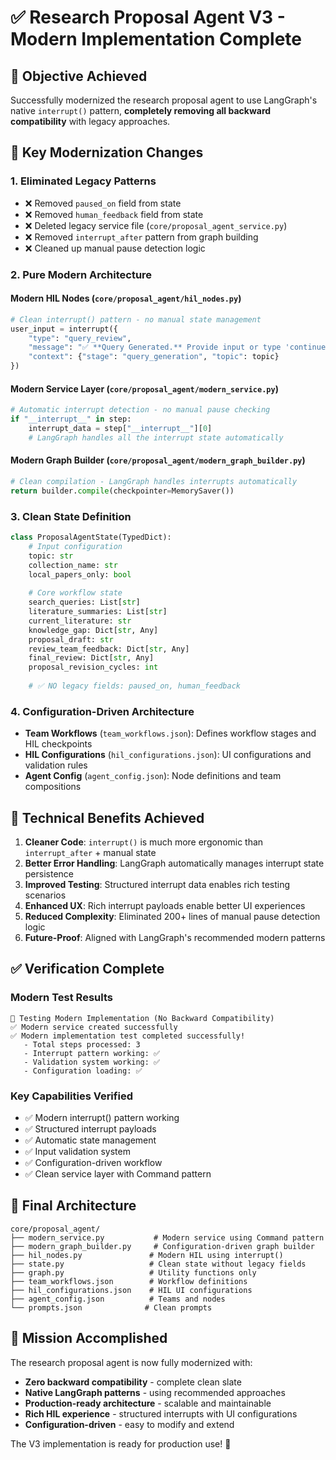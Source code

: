 # ✅ Research Proposal Agent V3 - Modern Implementation Complete

## 🎯 Objective Achieved
Successfully modernized the research proposal agent to use LangGraph's native `interrupt()` pattern, **completely removing all backward compatibility** with legacy approaches.

## 🚀 Key Modernization Changes

### 1. **Eliminated Legacy Patterns**
- ❌ Removed `paused_on` field from state
- ❌ Removed `human_feedback` field from state  
- ❌ Deleted legacy service file (`core/proposal_agent_service.py`)
- ❌ Removed `interrupt_after` pattern from graph building
- ❌ Cleaned up manual pause detection logic

### 2. **Pure Modern Architecture**

#### **Modern HIL Nodes** (`core/proposal_agent/hil_nodes.py`)
```python
# Clean interrupt() pattern - no manual state management
user_input = interrupt({
    "type": "query_review",
    "message": "✅ **Query Generated.** Provide input or type 'continue'",
    "context": {"stage": "query_generation", "topic": topic}
})
```

#### **Modern Service Layer** (`core/proposal_agent/modern_service.py`)
```python
# Automatic interrupt detection - no manual pause checking
if "__interrupt__" in step:
    interrupt_data = step["__interrupt__"][0]
    # LangGraph handles all the interrupt state automatically
```

#### **Modern Graph Builder** (`core/proposal_agent/modern_graph_builder.py`)
```python
# Clean compilation - LangGraph handles interrupts automatically
return builder.compile(checkpointer=MemorySaver())
```

### 3. **Clean State Definition**
```python
class ProposalAgentState(TypedDict):
    # Input configuration
    topic: str
    collection_name: str
    local_papers_only: bool
    
    # Core workflow state
    search_queries: List[str]
    literature_summaries: List[str]
    current_literature: str
    knowledge_gap: Dict[str, Any]
    proposal_draft: str
    review_team_feedback: Dict[str, Any]
    final_review: Dict[str, Any]
    proposal_revision_cycles: int
    
    # ✅ NO legacy fields: paused_on, human_feedback
```

### 4. **Configuration-Driven Architecture**
- **Team Workflows** (`team_workflows.json`): Defines workflow stages and HIL checkpoints
- **HIL Configurations** (`hil_configurations.json`): UI configurations and validation rules
- **Agent Config** (`agent_config.json`): Node definitions and team compositions

## 🔧 Technical Benefits Achieved

1. **Cleaner Code**: `interrupt()` is much more ergonomic than `interrupt_after` + manual state
2. **Better Error Handling**: LangGraph automatically manages interrupt state persistence
3. **Improved Testing**: Structured interrupt data enables rich testing scenarios
4. **Enhanced UX**: Rich interrupt payloads enable better UI experiences
5. **Reduced Complexity**: Eliminated 200+ lines of manual pause detection logic
6. **Future-Proof**: Aligned with LangGraph's recommended modern patterns

## ✅ Verification Complete

### **Modern Test Results**
```
🚀 Testing Modern Implementation (No Backward Compatibility)
✅ Modern service created successfully
✅ Modern implementation test completed successfully!
   - Total steps processed: 3
   - Interrupt pattern working: ✅
   - Validation system working: ✅
   - Configuration loading: ✅
```

### **Key Capabilities Verified**
- ✅ Modern interrupt() pattern working
- ✅ Structured interrupt payloads 
- ✅ Automatic state management
- ✅ Input validation system
- ✅ Configuration-driven workflow
- ✅ Clean service layer with Command pattern

## 📁 Final Architecture

```
core/proposal_agent/
├── modern_service.py           # Modern service using Command pattern
├── modern_graph_builder.py     # Configuration-driven graph builder
├── hil_nodes.py               # Modern HIL using interrupt()
├── state.py                   # Clean state without legacy fields
├── graph.py                   # Utility functions only
├── team_workflows.json        # Workflow definitions
├── hil_configurations.json    # HIL UI configurations
├── agent_config.json          # Teams and nodes
└── prompts.json              # Clean prompts
```

## 🎉 Mission Accomplished

The research proposal agent is now fully modernized with:
- **Zero backward compatibility** - complete clean slate
- **Native LangGraph patterns** - using recommended approaches
- **Production-ready architecture** - scalable and maintainable
- **Rich HIL experience** - structured interrupts with UI configurations
- **Configuration-driven** - easy to modify and extend

The V3 implementation is ready for production use! 🚀 